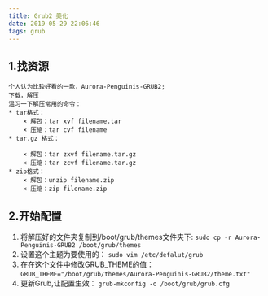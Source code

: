 ```yaml
---
title: Grub2 美化
date: 2019-05-29 22:06:46
tags: grub
---
```


## 1.找资源
	个人认为比较好看的一款，Aurora-Penguinis-GRUB2;
	下载，解压
	温习一下解压常用的命令：
	* tar格式：
		× 解包：tar xvf filename.tar
		× 压缩：tar cvf filename
	* tar.gz 格式：
<!-- more -->
		× 解包：tar zxvf filename.tar.gz
		× 压缩：tar zcvf filename.tar.gz
	* zip格式：
		× 解包：unzip filename.zip
		× 压缩：zip filename.zip
## 2.开始配置
1.	将解压好的文件夹复制到/boot/grub/themes文件夹下:
	`sudo cp -r Aurora-Penguinis-GRUB2 /boot/grub/themes`
2.	设置这个主题为要使用的：
	`sudo vim /etc/defalut/grub`
3.	在在这个文件中修改GRUB_THEME的值：
	`GRUB_THEME="/boot/grub/themes/Aurora-Penguinis-GRUB2/theme.txt"`
4.	更新Grub,让配置生效：
	`grub-mkconfig -o /boot/grub/grub.cfg`


